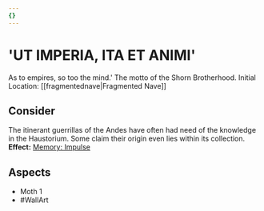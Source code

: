 ```yaml
---
{}
---
```

# 'UT IMPERIA, ITA ET ANIMI'
As to empires, so too the mind.' The motto of the Shorn Brotherhood. 
Initial Location: [[fragmentednave|Fragmented Nave]]
## Consider
The itinerant guerrillas of the Andes have often had need of the knowledge in the Haustorium. Some claim their origin even lies within its collection.
**Effect:** [Memory: Impulse](https://uadaf.theevilroot.xyz/rowenarium/element/mem.)
## Aspects
- Moth 1  
- #WallArt
